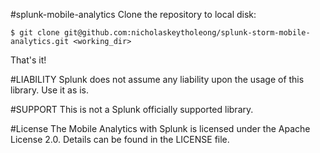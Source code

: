 #splunk-mobile-analytics
Clone the repository to local disk:

    $ git clone git@github.com:nicholaskeytholeong/splunk-storm-mobile-analytics.git <working_dir>
  
That's it!

#LIABILITY 
Splunk does not assume any liability upon the usage of this library. Use it as is.

#SUPPORT
This is not a Splunk officially supported library.

#License
The Mobile Analytics with Splunk is licensed under the Apache License 2.0. Details can be found in the LICENSE file.
